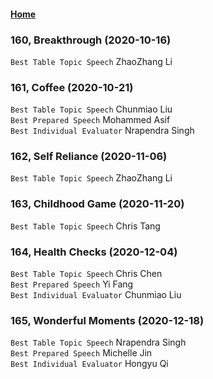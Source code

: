 #### [Home](https://eshtmc.github.io/)    

### 160, Breakthrough (2020-10-16)      
`Best Table Topic Speech` ZhaoZhang Li             

### 161, Coffee (2020-10-21)      
`Best Table Topic Speech` Chunmiao Liu     
`Best Prepared Speech` Mohammed Asif      
`Best Individual Evaluator` Nrapendra Singh      

### 162, Self Reliance (2020-11-06)      
`Best Table Topic Speech` ZhaoZhang Li    

### 163, Childhood Game (2020-11-20)      
`Best Table Topic Speech` Chris Tang     

### 164, Health Checks (2020-12-04)      
`Best Table Topic Speech` Chris Chen     
`Best Prepared Speech` Yi Fang      
`Best Individual Evaluator` Chunmiao Liu      

### 165, Wonderful Moments (2020-12-18)      
`Best Table Topic Speech` Nrapendra Singh     
`Best Prepared Speech` Michelle Jin      
`Best Individual Evaluator` Hongyu Qi      